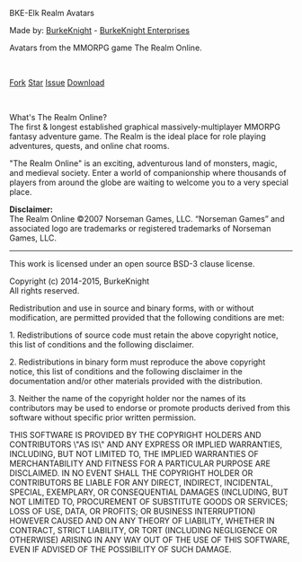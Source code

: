 <p>BKE-Elk Realm Avatars</p>
<p>Made by: <a href="http://www.elkarte.net/community/index.php?action=profile;u=130">BurkeKnight</a> - <a href="http://www.burkeknight.com/">BurkeKnight Enterprises</a></p><p>Avatars from the MMORPG game The Realm Online.</p><br />

<!-- Place this tag where you want the button to render. -->
<a aria-label="Fork BurkeKnight-Enterprises/BKE-Elk-Realm-Avatars on GitHub" data-count-aria-label="# forks on GitHub" data-count-api="/repos/BurkeKnight-Enterprises/BKE-Elk-Realm-Avatars#forks_count" data-count-href="/BurkeKnight-Enterprises/BKE-Elk-Realm-Avatars/network" data-style="mega" href="https://github.com/BurkeKnight-Enterprises/BKE-Elk-Realm-Avatars/fork" class="github-button">Fork</a> <!-- Place this tag where you want the button to render. -->
<a aria-label="Star BurkeKnight-Enterprises/BKE-Elk-Realm-Avatars on GitHub" data-count-aria-label="# stargazers on GitHub" data-count-api="/repos/BurkeKnight-Enterprises/BKE-Elk-Realm-Avatars#stargazers_count" data-count-href="/BurkeKnight-Enterprises/BKE-Elk-Realm-Avatars/stargazers" data-style="mega" href="https://github.com/BurkeKnight-Enterprises/BKE-Elk-Realm-Avatars" class="github-button">Star</a> <!-- Place this tag where you want the button to render. -->
<a aria-label="Issue BurkeKnight-Enterprises/BKE-Elk-Realm-Avatars on GitHub" data-count-aria-label="# issues on GitHub" data-count-api="/repos/BurkeKnight-Enterprises/BKE-Elk-Realm-Avatars#open_issues_count" data-style="mega" href="https://github.com/BurkeKnight-Enterprises/BKE-Elk-Realm-Avatars/issues" class="github-button">Issue</a> <!-- Place this tag where you want the button to render. -->
<a aria-label="Download BurkeKnight-Enterprises/BKE-Elk-Realm-Avatars on GitHub" data-style="mega" href="https://github.com/BurkeKnight-Enterprises/BKE-Elk-Realm-Avatars/releases/download/BKE-Elk-Realm-Avatars_v2.0.0/BKE-Elk-Realm-Avatars_v2.0.0.zip" class="github-button">Download</a> <!-- Place this tag right after the last button or just before your close body tag. -->
<script async defer id="github-bjs" src="https://buttons.github.io/buttons.js"></script>

<br /><p>What's The Realm Online?<br />
The first & longest established graphical massively-multiplayer MMORPG fantasy adventure game. The Realm is the ideal place for role playing adventures, quests, and online chat rooms. </p>
<p>"The Realm Online" is an exciting, adventurous land of monsters, magic, and medieval society. Enter a world of companionship where thousands of players from around the globe are waiting to welcome you to a very special place.</p>
<p><strong>Disclaimer:</strong><br />
The Realm Online ©2007 Norseman Games, LLC. “Norseman Games” and associated logo are trademarks or registered trademarks of Norseman Games, LLC.</p>
<hr /><p>This work is licensed under an open source BSD-3 clause license.</p>
<p>Copyright (c) 2014-2015, BurkeKnight<br />
All rights reserved.</p><p>Redistribution and use in source and binary forms, with or without modification, are permitted provided that the following conditions are met:</p><p>1. Redistributions of source code must retain the above copyright notice, this list of conditions and the following disclaimer.</p><p>2. Redistributions in binary form must reproduce the above copyright notice, this list of conditions and the following disclaimer in the documentation and/or other materials provided with the distribution.</p><p>3. Neither the name of the copyright holder nor the names of its contributors may be used to endorse or promote products derived from this software without specific prior written permission.</p><p>THIS SOFTWARE IS PROVIDED BY THE COPYRIGHT HOLDERS AND CONTRIBUTORS \"AS IS\" AND ANY EXPRESS OR IMPLIED WARRANTIES, INCLUDING, BUT NOT LIMITED TO, THE IMPLIED WARRANTIES OF MERCHANTABILITY AND FITNESS FOR A PARTICULAR PURPOSE ARE DISCLAIMED. IN NO EVENT SHALL THE COPYRIGHT HOLDER OR CONTRIBUTORS BE LIABLE FOR ANY DIRECT, INDIRECT, INCIDENTAL, SPECIAL, EXEMPLARY, OR CONSEQUENTIAL DAMAGES (INCLUDING, BUT NOT LIMITED TO, PROCUREMENT OF SUBSTITUTE GOODS OR SERVICES; LOSS OF USE, DATA, OR PROFITS; OR BUSINESS INTERRUPTION) HOWEVER CAUSED AND ON ANY THEORY OF LIABILITY, WHETHER IN CONTRACT, STRICT LIABILITY, OR TORT (INCLUDING NEGLIGENCE OR OTHERWISE) ARISING IN ANY WAY OUT OF THE USE OF THIS SOFTWARE, EVEN IF ADVISED OF THE POSSIBILITY OF SUCH DAMAGE.</p>
